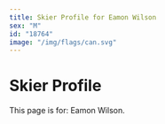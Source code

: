 ```yaml
---
title: Skier Profile for Eamon Wilson
sex: "M"
id: "18764"
image: "/img/flags/can.svg" 
---
```


# Skier Profile

This page is for: Eamon Wilson.
    